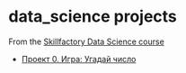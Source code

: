 # data_science projects
From the [Skillfactory Data Science course](https://apps.skillfactory.ru/learning/course/course-v1:SkillFactory+DST-3.0+28FEB2021/block-v1:SkillFactory+DST-3.0+28FEB2021+type@sequential+block@d08e512bf8264286966cb9ef71bd16d4/block-v1:SkillFactory+DST-3.0+28FEB2021+type@vertical+block@bd5c90eab954447d97d69519befabd83)




* [Проект 0. Игра: Угадай число](https://github.com/dushaelena1319/data_science/tree/main/project_0)